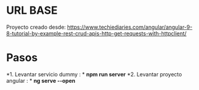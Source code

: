 # URL BASE

Proyecto creado desde: https://www.techiediaries.com/angular/angular-9-8-tutorial-by-example-rest-crud-apis-http-get-requests-with-httpclient/

# Pasos
*1. Levantar servicio dummy : * **npm run server**
*2. Levantar proyecto angular : * **ng serve --open**
